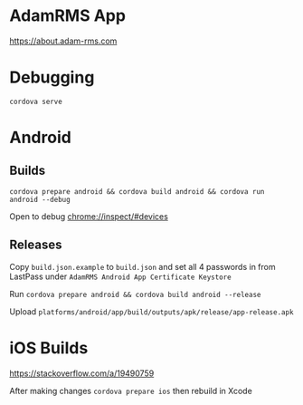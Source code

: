 # AdamRMS App

https://about.adam-rms.com

# Debugging

`cordova serve`

# Android

## Builds

`cordova prepare android && cordova build android && cordova run android --debug`

Open to debug [chrome://inspect/#devices](chrome://inspect/#devices)

## Releases 

Copy `build.json.example` to `build.json` and set all 4 passwords in from LastPass under `AdamRMS Android App Certificate Keystore`

Run `cordova prepare android && cordova build android --release`

Upload `platforms/android/app/build/outputs/apk/release/app-release.apk`

# iOS Builds

https://stackoverflow.com/a/19490759 

After making changes `cordova prepare ios` then rebuild in Xcode